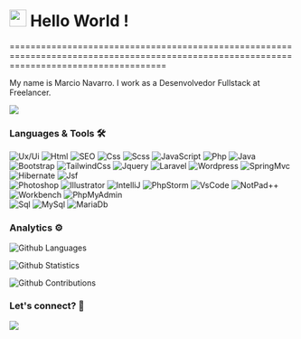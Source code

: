 
<h1><img src="https://emojis.slackmojis.com/emojis/images/1531849430/4246/blob-sunglasses.gif?1531849430" width="30"/> Hello World ! </h1>
==========================================================================================================================================


My name is Marcio Navarro. I work as a Desenvolvedor Fullstack at Freelancer.

![](http://estruyf-github.azurewebsites.net/api/VisitorHit?user=marcionavarro&repo=marcionavarro&countColorcountColor)

### Languages & Tools 🛠  
![Ux/Ui](https://img.shields.io/badge/-Ux/Ui-05122A?style=flat&color=green)&nbsp;![Html](https://img.shields.io/badge/-Html-05122A?style=flat&color=green)&nbsp;![SEO](https://img.shields.io/badge/-SEO-05122A?style=flat&color=green)&nbsp;![Css](https://img.shields.io/badge/-Css-05122A?style=flat&color=green)&nbsp;![Scss](https://img.shields.io/badge/-Scss-05122A?style=flat&color=green)&nbsp;![JavaScript](https://img.shields.io/badge/-JavaScript-05122A?style=flat&color=green)&nbsp;![Php](https://img.shields.io/badge/-Php-05122A?style=flat&color=green)&nbsp;![Java](https://img.shields.io/badge/-Java-05122A?style=flat&color=green)&nbsp;  
![Bootstrap](https://img.shields.io/badge/-Bootstrap-05122A?style=flat&color=orange)&nbsp;![TailwindCss](https://img.shields.io/badge/-TailwindCss-05122A?style=flat&color=orange)&nbsp;![Jquery](https://img.shields.io/badge/-Jquery-05122A?style=flat&color=orange)&nbsp;![Laravel](https://img.shields.io/badge/-Laravel-05122A?style=flat&color=orange)&nbsp;![Wordpress](https://img.shields.io/badge/-Wordpress-05122A?style=flat&color=orange)&nbsp;![SpringMvc](https://img.shields.io/badge/-SpringMvc-05122A?style=flat&color=orange)&nbsp;![Hibernate](https://img.shields.io/badge/-Hibernate-05122A?style=flat&color=orange)&nbsp;![Jsf](https://img.shields.io/badge/-Jsf-05122A?style=flat&color=orange)&nbsp;  
![Photoshop](https://img.shields.io/badge/-Photoshop-05122A?style=flat&color=gray)&nbsp;![Illustrator](https://img.shields.io/badge/-Illustrator-05122A?style=flat&color=gray)&nbsp;![IntelliJ](https://img.shields.io/badge/-IntelliJ-05122A?style=flat&color=gray)&nbsp;![PhpStorm](https://img.shields.io/badge/-PhpStorm-05122A?style=flat&color=gray)&nbsp;![VsCode](https://img.shields.io/badge/-VsCode-05122A?style=flat&color=gray)&nbsp;![NotPad++](https://img.shields.io/badge/-NotPad++-05122A?style=flat&color=gray)&nbsp;![Workbench](https://img.shields.io/badge/-Workbench-05122A?style=flat&color=gray)&nbsp;![PhpMyAdmin](https://img.shields.io/badge/-PhpMyAdmin-05122A?style=flat&color=gray)&nbsp;  
![Sql](https://img.shields.io/badge/-Sql-05122A?style=flat&color=yellow)&nbsp;![MySql](https://img.shields.io/badge/-MySql-05122A?style=flat&color=yellow)&nbsp;![MariaDb](https://img.shields.io/badge/-MariaDb-05122A?style=flat&color=yellow)&nbsp;  


### Analytics ⚙️

![Github Languages](https://github-readme-stats.vercel.app/api/top-langs/?username=marcionavarro&layout=compact&count_private=true)

![Github Statistics](https://github-readme-stats.vercel.app/api/?username=marcionavarro&count_private=true&show_icons=true)

![Github Contributions](https://github-readme-streak-stats.herokuapp.com/?user=marcionavarro&hide_border=true)

### Let's connect? 🤝

<p align="left">

<a href="https://https://www.linkedin.com/in/marcionavarro"><img src="https://img.shields.io/badge/-LinkedIn-0077B5?style=flat&logo=Linkedin&logoColor=white"/></a>

</p>